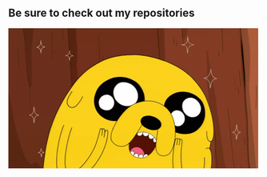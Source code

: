 <!--
<p align="center">
<img align=center alt="Benedikt Schröter" width="70%" src="https://github.com/BenSchr/BenSchr/blob/master/img/header.PNG" /></p>

<p align="center">
<a href="https://www.linkedin.com/in/benedikt-schr%C3%B6ter-1692a3183/">
  <img alt="Benedikt Schröter" width="30px" src="https://image.flaticon.com/icons/svg/174/174857.svg" />
</a>
  <span>&nbsp;</span>
<a href="https://www.xing.com/profile/Benedikt_Schroeter2/cv">
  <img alt="Benedikt Schröter" width="30px" src="https://image.flaticon.com/icons/svg/889/889156.svg" />
</a>

</p>


### About me <img alt="Benedikt Schröter" width="60px" src="https://media.giphy.com/media/Wj7lNjMNDxSmc/giphy.gif" />

Working as Big Data Engineer @ [Cologne Intelligence](https://www.cologne-intelligence.de/)

Python = :heartpulse:

### I’m currently working on :hammer: 

Getting things done on [Halite Season 4](https://www.kaggle.com/c/halite)

More dockerized infrastructure :whale:  
-->

## Be sure to check out my repositories 

![](https://github.com/BenSchr/BenSchr/blob/master/img/jake.gif)

<!--
**BenSchr/BenSchr** is a ✨ _special_ ✨ repository because its `README.md` (this file) appears on your GitHub profile.

Here are some ideas to get you started:

- 🔭 I’m currently working on ...
- 🌱 I’m currently learning ...
- 👯 I’m looking to collaborate on ...
- 🤔 I’m looking for help with ...
- 💬 Ask me about ...
- 📫 How to reach me: ...
- 😄 Pronouns: ...
- ⚡ Fun fact: ...
-->
